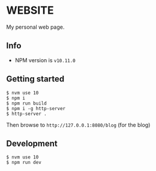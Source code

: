 # WEBSITE

My personal web page.

## Info

- NPM version is `v10.11.0`

## Getting started

```
$ nvm use 10
$ npm i
$ npm run build
$ npm i -g http-server
$ http-server .
```

Then browse to `http://127.0.0.1:8080/blog` (for the blog)

## Development

```
$ nvm use 10
$ npm run dev
```
